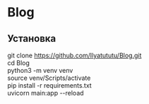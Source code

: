 # Blog

## Установка

git clone https://github.com/Ilyatututu/Blog.git  
cd Blog  
python3 -m venv venv  
source venv/Scripts/activate  
pip install -r requirements.txt  
uvicorn main:app --reload  